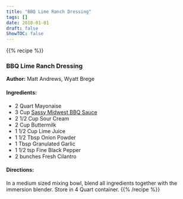```yaml
---
title: "BBQ Lime Ranch Dressing"
tags: []
date: 2018-01-01
draft: false
ShowTOC: false
---
```


{{% recipe %}}

### BBQ Lime Ranch Dressing

**Author:** Matt Andrews, Wyatt Brege



#### Ingredients:

-   2 Quart Mayonaise
-   3 Cup [Sassy Midwest BBQ Sauce](/recipes/pro/bbq-sauce-midwest-style/)
-   2 1/2 Cup Sour Cream
-   2 Cup Buttermilk
-   1 1/2 Cup Lime Juice
-   1 1/2 Tbsp Onion Powder
-   1 Tbsp Granulated Garlic
-   1 1/2 tsp Fine Black Pepper
-   2 bunches Fresh Cilantro

#### Directions: 

In a medium sized mixing bowl, blend all ingredients together with the
immersion blender. Store in 4 Quart container.
{{% /recipe %}}
